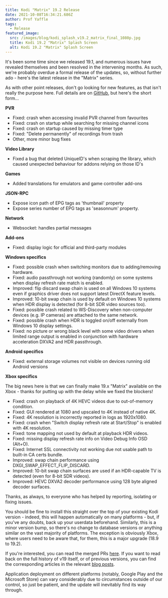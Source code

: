 ```yaml
---
title: Kodi "Matrix" 19.2 Release
date: 2021-10-08T16:34:21.686Z
author: Prof Yaffle
tags:
  - Release
featured_image:
  src: /images/blog/kodi_splash_v19.2_matrix_final_1080p.jpg
  title: Kodi 19.2 "Matrix" Splash Screen
  alt: Kodi 19.2 "Matrix" Splash Screen
---
```

It's been some time since we released 19.1, and numerous issues have revealed themselves and been resolved in the intervening months. As such, we're probably overdue a formal release of the updates, so, without further ado - here's the latest release in the "Matrix" series.

As with other point releases, don't go looking for new features, as that isn't really the purpose here. Full details are on [GitHub](https://github.com/xbmc/xbmc/compare/19.1-Matrix...19.2-Matrix), but here's the short form...

**PVR**

- Fixed: crash when accessing invalid PVR channel from favourites
- Fixed: crash on startup while searching for missing channel icons
- Fixed: crash on startup caused by missing timer type
- Fixed: "Delete permanently" of recordings from trash
- Other, more minor bug fixes

**Video Library**

- Fixed a bug that deleted UniqueID's when scraping the library, which caused unexpected behaviour for addons relying on those ID's

**Games**

- Added translations for emulators and game controller add-ons

**JSON-RPC**

- Expose icon path of EPG tags as 'thumbnail' property
- Expose series number of EPG tags as 'seasonnum' property.

**Network**

- Websocket: handles partial messages

**Add-ons**

- Fixed: display logic for official and third-party modules

**Windows specifics**

- Fixed: possible crash when switching monitors due to adding/removing hardware.
- Fixed: audio passthrough not working (randomly) on some systems when display refresh rate match is enabled.
- Improved: flip discard swap chain is used on all Windows 10 systems even if graphics driver does not support latest DirectX feature levels.
- Improved: 10-bit swap chain is used by default on Windows 10 systems when HDR display is detected (for 8-bit SDR video sources too).
- Fixed: possible crash related to WS-Discovery when non-computer devices (e.g. IP cameras) are attached to the same network.
- Fixed: possible crash when HDR is toggled on/off externally from Windows 10 display settings.
- Fixed: no picture or wrong black level with some video drivers when limited range output is enabled in conjunction with hardware acceleration DXVA2 and HDR passthrough.

**Android specifics**

- Fixed: external storage volumes not visible on devices running old Android versions

**Xbox specifics**

The big news here is that we can finally make 19.x "Matrix" available on the Xbox - thanks for putting up with the delay while we fixed the blockers!

- Fixed: crash on playback of 4K HEVC videos due to out-of-memory condition.
- Fixed: GUI rendered at 1080 and upscaled to 4K instead of native 4K.
- Fixed: 4K resolution is incorrectly reported in logs as 1920x1080.
- Fixed: crash when "Switch display refresh rate at Start/Stop" is enabled with 4K resolution.
- Fixed: tone mapping not used by default at playback HDR videos.
- Fixed: missing display refresh rate info on Video Debug Info OSD (Alt+O).
- Fixed: Internet SSL connectivity not working due not usable path to built-in CA certs bundle.
- Improved: swap chain performance using DXGI_SWAP_EFFECT_FLIP_DISCARD.
- Improved: 10-bit swap chain surfaces are used if an HDR-capable TV is detected (even for 8-bit SDR videos).
- Improved: HEVC DXVA2 decoder performance using 128 byte aligned decoder surfaces.


Thanks, as always, to everyone who has helped by reporting, isolating or fixing issues.

You should be fine to install this straight over the top of your existing Kodi version - indeed, this will happen automatically on many platforms - but, if you've any doubts, back up your userdata beforehand. Similarly, this is a minor version bump, so there's no change to database versions or anything similar on the vast majority of platforms. The exception is obviously Xbox, where users need to be aware that, for them, this is a major upgrade (18.9 to 19.2).

If you're interested, you can read the merged PRs [here](https://github.com/xbmc/xbmc/pulls?q=is%3Apr+sort%3Aupdated-desc+milestone%3A%22Matrix+19.2%22+label%3A%22v19+Matrix%22+). If you want to read back on the full history of v19 itself, or of previous versions, you can find the corresponding articles in the relevant [blog posts](https://kodi.tv/blog/tag/release).

Application deployment on different platforms (notably, Google Play and the Microsoft Store) can vary considerably due to circumstances outside of our control, so just be patient, and the update will inevitably find its way through.